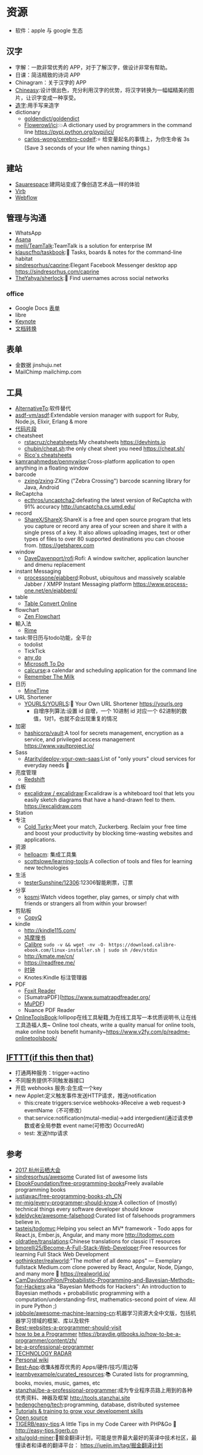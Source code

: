 # 资源

* 软件：apple 与 google 生态

## 汉字

* 字解：一款非常优秀的 APP，对于了解汉字，做设计非常有帮助。
* 日课：简洁精致的诗词 APP
* Chinagram：关于汉字的 APP
* [Chineasy](https://www.chineasy.com/):设计很出色，充分利用汉字的优势，将汉字转换为一幅幅精美的图片，让识字变成一种享受。
* [造字](http://www.myfont.me):用手写来造字
* dictionary
    - [goldendict/goldendict](https://github.com/goldendict/goldendict)
    - [Flowerowl/ici](https://github.com/Flowerowl/ici):💥A dictionary used by programmers in the command line https://pypi.python.org/pypi/ici/
    - [carlos-wong/cerebro-codelf](https://github.com/carlos-wong/cerebro-codelf):⭐️ 给变量起名的事情上，为你生命省 3s (Save 3 seconds of your life when naming things.)

## 建站

* [Sauarespace](https://www.squarespace.com/):建网站变成了像创造艺术品一样的体验
* [Virb](http://virb.com/)
* [Webflow](https://webflow.com/)

## 管理与沟通

* WhatsApp
* [Asana](asana.com)
* [meili/TeamTalk](https://github.com/meili/TeamTalk):TeamTalk is a solution for enterprise IM
* [klauscfhq/taskbook](https://github.com/klauscfhq/taskbook):📓 Tasks, boards & notes for the command-line habitat
* [sindresorhus/caprine](https://github.com/sindresorhus/caprine):Elegant Facebook Messenger desktop app https://sindresorhus.com/caprine
* [TheYahya/sherlock](https://github.com/TheYahya/sherlock):🔎 Find usernames across social networks

### office

* Google Docs [表单](https://docs.google.com/forms/u/0/)
* libre
* [Keynote](https://www.apple.com/cn/keynote/)
* [文档转换](https://smallpdf.com/)

## 表单

* 金数据 jinshuju.net
* MailChimp mailchimp.com

## 工具

* [AlternativeTo](https://alternativeto.net/):软件替代
* [asdf-vm/asdf](https://github.com/asdf-vm/asdf):Extendable version manager with support for Ruby, Node.js, Elixir, Erlang & more
* [代码片段](http://www.phpxs.com/code/)
* cheatsheet
    - [rstacruz/cheatsheets](https://github.com/rstacruz/cheatsheets):My cheatsheets https://devhints.io
    - [chubin/cheat.sh](https://github.com/chubin/cheat.sh):the only cheat sheet you need https://cheat.sh/
    * [Rico's cheatsheets](https://devhints.io/)
* [kamranahmedse/pennywise](https://github.com/kamranahmedse/pennywise):Cross-platform application to open anything in a floating window
* barcode
    - [zxing/zxing](https://github.com/zxing/zxing):ZXing ("Zebra Crossing") barcode scanning library for Java, Android
* ReCaptcha
    - [ecthros/uncaptcha2](https://github.com/ecthros/uncaptcha2):defeating the latest version of ReCaptcha with 91% accuracy http://uncaptcha.cs.umd.edu/
* record
    - [ShareX/ShareX](https://github.com/ShareX/ShareX):ShareX is a free and open source program that lets you capture or record any area of your screen and share it with a single press of a key. It also allows uploading images, text or other types of files to over 80 supported destinations you can choose from. https://getsharex.com
* window
    - [DaveDavenport/rofi](https://github.com/DaveDavenport/rofi):Rofi: A window switcher, application launcher and dmenu replacement
* instant Messaging
    - [processone/ejabberd](https://github.com/processone/ejabberd):Robust, ubiquitous and massively scalable Jabber / XMPP Instant Messaging platform https://www.process-one.net/en/ejabberd/
* table
    - [Table Convert Online](https://tableconvert.com/)
* flowchart
    - [Zen Flowchart](https://www.zenflowchart.com)
* 輸入法
    - [Rime](https://rime.im)
* task:带日历与todo功能，全平台
    - todolist
    - TickTick
    - [any do](https://www.any.do)
    - [Microsoft To Do](https://todo.microsoft.com/tasks/)
    - [calcurse](http://calcurse.org/):a calendar and scheduling application for the command line
    - [Remember The Milk](link)
* 日历
    - [MineTime ](https://minetime.ai/)
* URL Shortener
    - [YOURLS/YOURLS](https://github.com/YOURLS/YOURLS):🔗 Your Own URL Shortener https://yourls.org
        + 自增序列算法:设置 id 自增，一个 10进制 id 对应一个 62进制的数值，1对1，也就不会出现重复的情况
* 加密
    - [hashicorp/vault](https://github.com/hashicorp/vault):A tool for secrets management, encryption as a service, and privileged access management https://www.vaultproject.io/
* Sass
    - [Atarity/deploy-your-own-saas](https://github.com/Atarity/deploy-your-own-saas):List of "only yours" cloud services for everyday needs 🏴
* 亮度管理
    - [Redshift](http://jonls.dk/redshift/)
* 白板
    - [excalidraw / excalidraw](https://github.com/excalidraw/excalidraw):Excalidraw is a whiteboard tool that lets you easily sketch diagrams that have a hand-drawn feel to them. https://excalidraw.com
* Station
* 专注
    - [Cold Turky](https://getcoldturkey.com/):Meet your match, Zuckerberg. Reclaim your free time and boost your productivity by blocking time-wasting websites and applications.
* 资源
    - [helloacm](https://helloacm.com/crontab-generator/): 集成工具集
    - [scottslowe/learning-tools](https://github.com/scottslowe/learning-tools):A collection of tools and files for learning new technologies
* 生活
    - [testerSunshine/12306](https://github.com/testerSunshine/12306):12306智能刷票，订票
* 分享
    - [kosmi](https://kosmi.io/):Watch videos together, play games, or simply chat with friends or strangers all from within your browser!
* 剪贴板
    - [CopyQ](https://github.com/hluk/CopyQ)
* kindle
    - <http://kindle115.com/>
    - [鸠摩搜书](https://www.jiumodiary.com/)
    - [Calibre](https://calibre-ebook.com/) `sudo -v && wget -nv -O- https://download.calibre-ebook.com/linux-installer.sh | sudo sh /dev/stdin`
    - <http://kmate.me/cn/>
    - <https://readfree.me/>
    - [时钟](http://k.ilib.io/u/clock.html)
    - Knotes:Kindle 标注管理器
* PDF
    - [Foxit Reader](https://www.foxitsoftware.cn/)
    - [SumatraPDF](https://www.sumatrapdfreader.org/
    - [MuPDF](https://mupdf.com/))
    - Nuance PDF Reader
* [OnlineToolsBook](https://github.com/zhaoolee/OnlineToolsBook):lollipop在线工具秘籍,为在线工具写一本优质说明书,让在线工具造福人类~ Online tool cheats, write a quality manual for online tools, make online tools benefit humanity~https://www.v2fy.com/p/readme-onlinetoolsbook/

## [IFTTT(if this then that)](https://ifttt.com/)

* 打通两种服务：trigger->actino
* 不同服务提供不同触发器接口
* 开启 webhooks 服务:会生成一个key
* new Applet:定义触发事件发送HTTP请求，推送notification
    - this:create triggers:service webhooks-》Receive a web request-》eventName（不可修改）
    - that:service:notification(mutal-media)->add intergedient(通过请求参数或者全局参数 event name(可修改) OccurredAt)
    - test: 发送http请求

## 参考

* [2017 杭州云栖大会](https://github.com/Alimei/hangzhouYunQi2017ppt?files=1)
* [sindresorhus/awesome](https://github.com/sindresorhus/awesome) Curated list of awesome lists
* [EbookFoundation/free-programming-books](https://github.com/EbookFoundation/free-programming-books)Freely available programming books
* [justjavac/free-programming-books-zh_CN](https://github.com/justjavac/free-programming-books-zh_CN)
* [mr-mig/every-programmer-should-know](https://github.com/mr-mig/every-programmer-should-know):A collection of (mostly) technical things every software developer should know
* [kdeldycke/awesome-falsehood](https://github.com/kdeldycke/awesome-falsehood):Curated list of falsehoods programmers believe in.
* [tastejs/todomvc](https://github.com/tastejs/todomvc):Helping you select an MV\* framework - Todo apps for React.js, Ember.js, Angular, and many more http://todomvc.com
* [oldratlee/translations](https://github.com/oldratlee/translations):Chinese translations for classic IT resources
* [bmorelli25/Become-A-Full-Stack-Web-Developer](https://github.com/bmorelli25/Become-A-Full-Stack-Web-Developer):Free resources for learning Full Stack Web Development
* [gothinkster/realworld](https://github.com/gothinkster/realworld):"The mother of all demo apps" — Exemplary fullstack Medium.com clone powered by React, Angular, Node, Django, and many more 🏅 https://realworld.io/
* [CamDavidsonPilon/Probabilistic-Programming-and-Bayesian-Methods-for-Hackers](https://github.com/CamDavidsonPilon/Probabilistic-Programming-and-Bayesian-Methods-for-Hackers):aka "Bayesian Methods for Hackers": An introduction to Bayesian methods + probabilistic programming with a computation/understanding-first, mathematics-second point of view. All in pure Python ;)
* [jobbole/awesome-machine-learning-cn](https://github.com/jobbole/awesome-machine-learning-cn):机器学习资源大全中文版，包括机器学习领域的框架、库以及软件
* [Best-websites-a-programmer-should-visit](https://github.com/sdmg15/Best-websites-a-programmer-should-visit)
* [how to be a Programmer](https://github.com/braydie/HowToBeAProgrammer) <https://braydie.gitbooks.io/how-to-be-a-programmer/content/zh/>
* [be-a-professional-programmer](https://github.com/stanzhai/be-a-professional-programmer)
* [TECHNOLOGY RADAR](https://www.thoughtworks.com/radar)
* [Personal wiki](https://wiki.nikitavoloboev.xyz)
* [Best-App](https://github.com/hzlzh/Best-App):收集&推荐优秀的 Apps/硬件/技巧/周边等
* [learnbyexample/curated_resources](https://github.com/learnbyexample/curated_resources):📚 Curated lists for programming, books, movies, music, games, etc
* [stanzhai/be-a-professional-programmer](https://github.com/stanzhai/be-a-professional-programmer):成为专业程序员路上用到的各种优秀资料、神器及框架 http://tools.stanzhai.site
* [hedengcheng/tech](https://github.com/hedengcheng/tech):programming, database, distributed systemee
* [Tutorials & training to grow your development skills](https://www.ibm.com/developerworks/learn/)
* [Open source](https://www.ibm.com/developerworks/cn/opensource)
* [TIGERB/easy-tips](https://github.com/TIGERB/easy-tips):A little Tips in my Code Career with PHP&Go 🐘 http://easy-tips.tigerb.cn
* [xitu/gold-miner](https://github.com/xitu/gold-miner):🥇掘金翻译计划，可能是世界最大最好的英译中技术社区，最懂读者和译者的翻译平台： https://juejin.im/tag/掘金翻译计划
